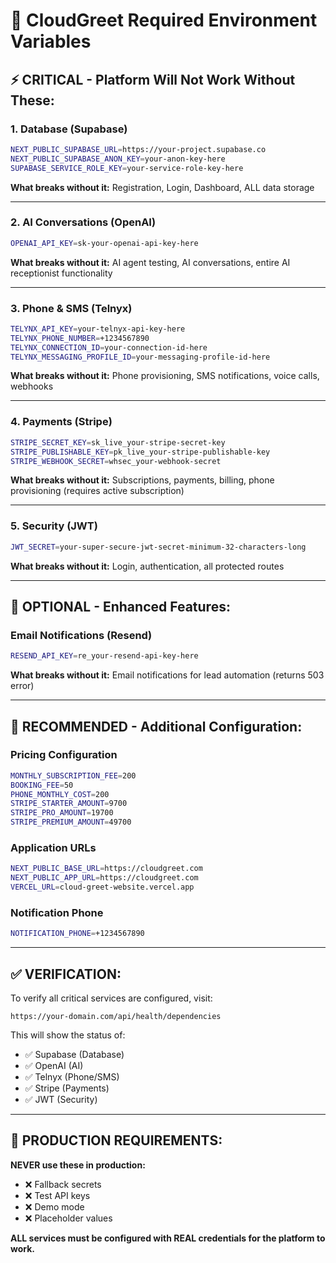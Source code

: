 # 🔑 CloudGreet Required Environment Variables

## ⚡ CRITICAL - Platform Will Not Work Without These:

### **1. Database (Supabase)**
```bash
NEXT_PUBLIC_SUPABASE_URL=https://your-project.supabase.co
NEXT_PUBLIC_SUPABASE_ANON_KEY=your-anon-key-here
SUPABASE_SERVICE_ROLE_KEY=your-service-role-key-here
```
**What breaks without it:** Registration, Login, Dashboard, ALL data storage

---

### **2. AI Conversations (OpenAI)**
```bash
OPENAI_API_KEY=sk-your-openai-api-key-here
```
**What breaks without it:** AI agent testing, AI conversations, entire AI receptionist functionality

---

### **3. Phone & SMS (Telnyx)**
```bash
TELYNX_API_KEY=your-telnyx-api-key-here
TELYNX_PHONE_NUMBER=+1234567890
TELYNX_CONNECTION_ID=your-connection-id-here
TELYNX_MESSAGING_PROFILE_ID=your-messaging-profile-id-here
```
**What breaks without it:** Phone provisioning, SMS notifications, voice calls, webhooks

---

### **4. Payments (Stripe)**
```bash
STRIPE_SECRET_KEY=sk_live_your-stripe-secret-key
STRIPE_PUBLISHABLE_KEY=pk_live_your-stripe-publishable-key
STRIPE_WEBHOOK_SECRET=whsec_your-webhook-secret
```
**What breaks without it:** Subscriptions, payments, billing, phone provisioning (requires active subscription)

---

### **5. Security (JWT)**
```bash
JWT_SECRET=your-super-secure-jwt-secret-minimum-32-characters-long
```
**What breaks without it:** Login, authentication, all protected routes

---

## 📧 OPTIONAL - Enhanced Features:

### **Email Notifications (Resend)**
```bash
RESEND_API_KEY=re_your-resend-api-key-here
```
**What breaks without it:** Email notifications for lead automation (returns 503 error)

---

## 🎯 RECOMMENDED - Additional Configuration:

### **Pricing Configuration**
```bash
MONTHLY_SUBSCRIPTION_FEE=200
BOOKING_FEE=50
PHONE_MONTHLY_COST=200
STRIPE_STARTER_AMOUNT=9700
STRIPE_PRO_AMOUNT=19700
STRIPE_PREMIUM_AMOUNT=49700
```

### **Application URLs**
```bash
NEXT_PUBLIC_BASE_URL=https://cloudgreet.com
NEXT_PUBLIC_APP_URL=https://cloudgreet.com
VERCEL_URL=cloud-greet-website.vercel.app
```

### **Notification Phone**
```bash
NOTIFICATION_PHONE=+1234567890
```

---

## ✅ VERIFICATION:

To verify all critical services are configured, visit:
```
https://your-domain.com/api/health/dependencies
```

This will show the status of:
- ✅ Supabase (Database)
- ✅ OpenAI (AI)
- ✅ Telnyx (Phone/SMS)
- ✅ Stripe (Payments)
- ✅ JWT (Security)

---

## 🚨 PRODUCTION REQUIREMENTS:

**NEVER use these in production:**
- ❌ Fallback secrets
- ❌ Test API keys
- ❌ Demo mode
- ❌ Placeholder values

**ALL services must be configured with REAL credentials for the platform to work.**




